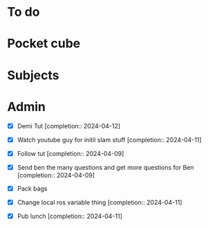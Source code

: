 # To do

# Pocket cube

# Subjects

# Admin

- [x] Demi Tut  [completion:: 2024-04-12]



- [x] Watch youtube guy for initil slam stuff  [completion:: 2024-04-11]
- [x] Follow tut  [completion:: 2024-04-09]
- [x] Send ben the many questions and get more questions for Ben  [completion:: 2024-04-09]

- [x] Pack bags
- [x] Change local ros variable thing  [completion:: 2024-04-11]
- [x] Pub lunch  [completion:: 2024-04-11]

